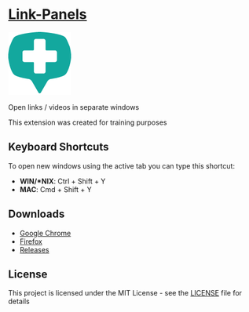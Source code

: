 [Link-Panels](https://offeringofpie.github.io/Link-Panels/)
=============

<img src="./build/img/128x128.png" width="128" alt="logo">

Open links / videos in separate windows

This extension was created for training purposes


## Keyboard Shortcuts
To open new windows using the active tab you can type this shortcut:

* **WIN/\*NIX**: Ctrl + Shift + Y
* **MAC**: Cmd + Shift + Y

## Downloads
* [Google
Chrome](https://chrome.google.com/webstore/detail/link-panels/jaajobjnjpnjpkflchjdmiofpphpkflo)
* [Firefox](https://addons.mozilla.org/en-US/firefox/addon/link-panels/)
* [Releases](https://github.com/offeringofpie/Link-Panels/releases)

## License
This project is licensed under the MIT License - see the [LICENSE](LICENSE) file for details
